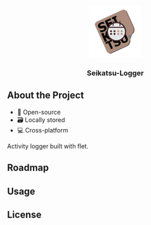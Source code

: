 <div align="center">
  <a href="https://github.com/othneildrew/Best-README-Template">
    <img src="assets/icon.png" alt="Logo" width="120" height="120">
  </a>
  <h3 align="center">Seikatsu-Logger</h3>
</div>

## About the Project
- 📂 Open-source
- 🗃️ Locally stored
- 💻 Cross-platform

Activity logger built with flet.

## Roadmap
## Usage
## License
